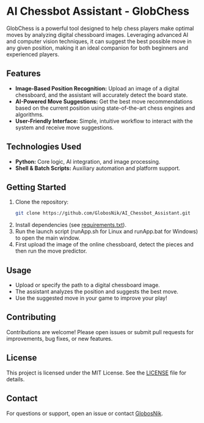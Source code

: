 # AI Chessbot Assistant - GlobChess

GlobChess is a powerful tool designed to help chess players make optimal moves by analyzing digital chessboard images. Leveraging advanced AI and computer vision techniques, it can suggest the best possible move in any given position, making it an ideal companion for both beginners and experienced players.

## Features

- **Image-Based Position Recognition:** Upload an image of a digital chessboard, and the assistant will accurately detect the board state.
- **AI-Powered Move Suggestions:** Get the best move recommendations based on the current position using state-of-the-art chess engines and algorithms.
- **User-Friendly Interface:** Simple, intuitive workflow to interact with the system and receive move suggestions.

## Technologies Used

- **Python:** Core logic, AI integration, and image processing.
- **Shell & Batch Scripts:** Auxiliary automation and platform support.

## Getting Started

1. Clone the repository:
   ```bash
   git clone https://github.com/GlobosNik/AI_Chessbot_Assistant.git
   ```
2. Install dependencies (see [requirements.txt](requirements.txt)).
3. Run the launch script (runApp.sh for Linux and runApp.bat for Windows) to open the main window.
4. First upload the image of the online chessboard, detect the pieces and then run the move predictor.

## Usage

- Upload or specify the path to a digital chessboard image.
- The assistant analyzes the position and suggests the best move.
- Use the suggested move in your game to improve your play!

## Contributing

Contributions are welcome! Please open issues or submit pull requests for improvements, bug fixes, or new features.

## License

This project is licensed under the MIT License. See the [LICENSE](LICENSE) file for details.

## Contact

For questions or support, open an issue or contact [GlobosNik](https://github.com/GlobosNik).
